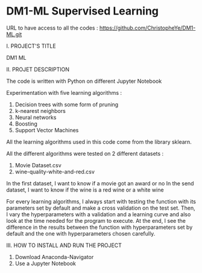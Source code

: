 # DM1-ML Supervised Learning

URL to have access to all the codes : https://github.com/ChristopheYe/DM1-ML.git

I. PROJECT'S TITLE

DM1 ML

II. PROJET DESCRIPTION

The code is written with Python on different Jupyter Notebook

Experimentation with five learning algorithms : 
1. Decision trees with some form of pruning
2. k-nearest neighbors
3. Neural networks
4. Boosting
5. Support Vector Machines

All the learning algorithms used in this code come from the library sklearn.

All the different algorithms were tested on 2 different datasets :
1. Movie Dataset.csv
2. wine-quality-white-and-red.csv

In the first dataset, I want to know if a movie got an award or no
In the send dataset, I want to know if the wine is a red wine or a white wine

For every learning algorithms, I always start with testing the function with its parameters set by default and make a cross validation on the test set. Then, I vary the hyperparameters with a validation and a learning curve and also look at the time needed for the program to execute. At the end, I see the difference in the results between the function with hyperparameters set by default and the one with hyperparameters chosen carefully.


III. HOW TO INSTALL AND RUN THE PROJECT

1. Download Anaconda-Navigator
2. Use a Jupyter Notebook


